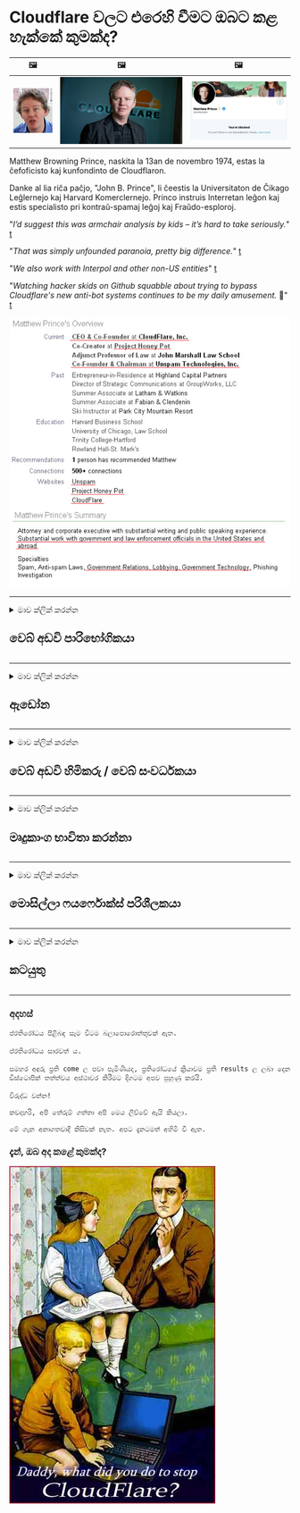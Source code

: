 # Cloudflare වලට එරෙහි වීමට ඔබට කළ හැක්කේ කුමක්ද?

| 🖼 | 🖼 | 🖼 |
| --- | --- | --- |
| ![](../image/matthew_prince_teen.jpg) | ![](../image/matthew_prince.jpg) | ![](../image/blockedbymatthewprince.jpg) |


Matthew Browning Prince, naskita la 13an de novembro 1974, estas la ĉefoficisto kaj kunfondinto de Cloudflaron.

Danke al lia riĉa paĉjo, "John B. Prince", li ĉeestis la Universitaton de Ĉikago Leĝlernejo kaj Harvard Komerclernejo.
Princo instruis Interretan leĝon kaj estis specialisto pri kontraŭ-spamaj leĝoj kaj Fraŭdo-esploroj.


"*I’d suggest this was armchair analysis by kids – it’s hard to take seriously.*" [t](https://www.theguardian.com/technology/2015/nov/19/cloudflare-accused-by-anonymous-helping-isis)

"*That was simply unfounded paranoia, pretty big difference.*"  [t](https://twitter.com/xxdesmus/status/992757936123359233)

"*We also work with Interpol and other non-US entities*" [t](https://twitter.com/eastdakota/status/1203028504184360960)

"*Watching hacker skids on Github squabble about trying to bypass Cloudflare's new anti-bot systems continues to be my daily amusement.* 🍿" [t](https://twitter.com/eastdakota/status/1273277839102656515)


![](../image/whoismp.jpg)

---


<details>
<summary>මාව ක්ලික් කරන්න

## වෙබ් අඩවි පාරිභෝගිකයා
</summary>


- ඔබ කැමති වෙබ් අඩවිය Cloudflare භාවිතා කරන්නේ නම්, Cloudflare භාවිතා නොකරන ලෙස ඔවුන්ට කියන්න.
  - ෆේස්බුක්, රෙඩිට්, ට්විටර් හෝ මැස්ටෝඩන් වැනි සමාජ මාධ්‍යවල හ ining නඟා සිටීමෙන් කිසිදු වෙනසක් සිදු නොවේ. [ක්‍රියා හැෂ් ටැග් වලට වඩා හයියෙන්.](https://twitter.com/phyzonloop/status/1274132092490862594)
  - ඔබට ප්‍රයෝජනවත් වීමට අවශ්‍ය නම් වෙබ් අඩවි හිමිකරු හා සම්බන්ධ වීමට උත්සාහ කරන්න.

[Cloudflare පැවසීය](https://github.com/Eloston/ungoogled-chromium/issues/783):
```
ඔබ විසින් නිකුත් කරනු ලබන විශේෂිත සේවාවන් හෝ අඩවි සඳහා පරිපාලකයින් වෙත ගොස් ඔබේ අත්දැකීම් බෙදාහදා ගැනීමට අපි නිර්දේශ කරමු.
```

[ඔබ එය ඉල්ලන්නේ නැත්නම්, වෙබ් අඩවි හිමිකරු කිසි විටෙකත් මෙම ගැටලුව දන්නේ නැත.](../PEOPLE.md)

![](../image/liberapay.jpg)

[සාර්ථක උදාහරණය](https://counterpartytalk.org/t/turn-off-cloudflare-on-counterparty-co-plz/164/5).<br>
ඔබට ගැටලුවක් තිබේද? [දැන් ඔබේ හ voice ඔසවන්න.](https://github.com/maraoz/maraoz.github.io/issues/1) පහත උදාහරණය.

```
ඔබ ආයතනික වාරණයට සහ මහජන සුපරීක්ෂණයට උදව් කරයි.
http://crimeflare.eu.org
```

```
ඔබේ වෙබ් පිටුව ක්ලවුඩ් ෆ්ලෙයාර් හි පුද්ගලික බිත්ති උයනේ ඇත.
http://crimeflare.eu.org
```

- වෙබ් අඩවියේ රහස්‍යතා ප්‍රතිපත්තිය කියවීමට යම් කාලයක් ගත කරන්න.
  - වෙබ් අඩවිය Cloudflare පිටුපසින් සිටී නම් හෝ වෙබ් අඩවිය Cloudflare හා සම්බන්ධ සේවාවන් භාවිතා කරයි.

එය "Cloudflare" යනු කුමක්ද යන්න පැහැදිලි කළ යුතු අතර, ඔබේ දත්ත Cloudflare සමඟ බෙදා ගැනීමට අවසර ඉල්ලා සිටිය යුතුය. එසේ කිරීමට අපොහොසත් වීමෙන් විශ්වාසය බිඳ වැටෙනු ඇති අතර සැක සහිත වෙබ් අඩවිය මග හැරිය යුතුය.

[පිළිගත හැකි රහස්‍යතා ප්‍රතිපත්ති උදාහරණයක් මෙහි ඇත](https://archive.is/bDlTz) ("Subprocessors" > "Entity Name")

```
මම ඔබේ රහස්‍යතා ප්‍රතිපත්තිය කියවා ඇති අතර මට Cloudflare යන වචනය සොයාගත නොහැක.
ඔබ දිගටම මගේ දත්ත Cloudflare වෙත පෝෂණය කරන්නේ නම් මම ඔබ සමඟ දත්ත බෙදා ගැනීම ප්‍රතික්ෂේප කරමි.
http://crimeflare.eu.org
```

මෙය ක්ලවුඩ්ෆ්ලේර් යන වචනය නොමැති රහස්‍යතා ප්‍රතිපත්තියට උදාහරණයකි.
[Liberland Jobs](https://archive.is/daKIr) [privacy policy](https://docsend.com/view/feiwyte):

![](../image/cfwontobey.jpg)

Cloudflare ට ඔවුන්ගේම රහස්‍යතා ප්‍රතිපත්තියක් ඇත.
[ක්ලවුඩ්ෆ්ලෙයාර් ඩොක්සිං මිනිසුන්ට ආදරෙයි.](https://www.reddit.com/r/GamerGhazi/comments/2s64fe/be_wary_reporting_to_cloudflare/)

වෙබ් අඩවියේ ලියාපදිංචි වීමේ පෝරමය සඳහා හොඳ උදාහරණයක් මෙන්න.
AFAIK, ශුන්‍ය වෙබ් අඩවිය මෙය කරන්න. ඔබ ඔවුන්ව විශ්වාස කරනවාද?

```
“XYZ සඳහා ලියාපදිංචි වන්න” ක්ලික් කිරීමෙන්, ඔබ අපගේ සේවා කොන්දේසි සහ රහස්‍යතා ප්‍රකාශයට එකඟ වේ.
ඔබේ දත්ත Cloudflare සමඟ බෙදා ගැනීමට ඔබ එකඟ වන අතර Cloudflare හි රහස්‍යතා ප්‍රකාශයට එකඟ වේ.
Cloudflare ඔබේ තොරතුරු කාන්දු වුවහොත් හෝ අපගේ සේවාදායකයන්ට සම්බන්ධ වීමට ඔබට ඉඩ නොදෙන්නේ නම්, එය අපගේ වරදක් නොවේ. [*]

[ ලියාපදිංචි වන්න ] [ මම එකඟවෙන්නේ නැහැ ]
```
[*] [PEOPLE.md](../PEOPLE.md)


- ඔවුන්ගේ සේවාව භාවිතා නොකිරීමට උත්සාහ කරන්න. ඔබව Cloudflare විසින් නරඹන බව මතක තබා ගන්න.
  - ["I'm in your TLS, sniffin' your passworz"](../image/iminurtls.jpg)

- වෙනත් වෙබ් අඩවියක් සොයන්න. අන්තර්ජාලයේ විකල්ප සහ අවස්ථාවන් තිබේ!

- දිනපතාම ටෝර් භාවිතා කිරීමට ඔබේ මිතුරන්ට ඒත්තු ගන්වන්න.
  - නිර්නාමිකභාවය විවෘත අන්තර්ජාලයේ ප්‍රමිතිය විය යුතුය!
  - [ටෝර් ව්‍යාපෘතිය මෙම ව්‍යාපෘතියට අකමැති බව සලකන්න.](../HISTORY.md)

</details>

------

<details>
<summary>මාව ක්ලික් කරන්න

## ඇඩෝන
</summary>

- ඔබගේ බ්‍රව්සරය ෆයර්ෆොක්ස්, ටෝර් බ්‍රව්සරය, හෝ නොකැඩූ ක්‍රෝමියම් නම් පහත ඇඩෝන වලින් එකක් භාවිතා කරන්න.
  - ඔබට වෙනත් නව ඇඩෝන එක් කිරීමට අවශ්‍ය නම් පළමුව ඒ ගැන විමසන්න.


| නම | සංවර්ධක | සහාය | අවහිර කළ හැකිය | දැනුම් දිය හැකිය | Chrome |
| -------- | -------- | -------- | -------- | -------- | -------- |
| [Bloku Cloudflaron MITM-Atakon](../subfiles/about.bcma.md) | #Addon | [ ? ](http://crimeflare.eu.org/) | **ඔව්**     | **ඔව්**     |  **ඔව්** |
| [Ĉu ligoj estas vundeblaj al MITM-atako?](../subfiles/about.ismm.md) | #Addon | [ ? ](http://crimeflare.eu.org/) | නැත     | **ඔව්**     |  **ඔව්** |
| [Ĉu ĉi tiuj ligoj blokos Tor-uzanton?](../subfiles/about.isat.md) | #Addon | [ ? ](http://crimeflare.eu.org/) | නැත     | **ඔව්**     |  **ඔව්** |
| [Block Cloudflare MITM Attack](https://trac.torproject.org/projects/tor/attachment/ticket/24351/block_cloudflare_mitm_attack-1.0.14.1-an%2Bfx.xpi)<br>[**DELETED BY TOR PROJECT**](../HISTORY.md) | nullius | [ ? ](../tool/block_cloudflare_mitm_fx), [Link](http://crimeflare.eu.org/) | **ඔව්**     | **ඔව්**     |  නැත |
| [TPRB](http://34ahehcli3epmhbu2wbl6kw6zdfl74iyc4vg3ja4xwhhst332z3knkyd.onion/) | Sw | [ ? ](http://34ahehcli3epmhbu2wbl6kw6zdfl74iyc4vg3ja4xwhhst332z3knkyd.onion/) | **ඔව්**     | **ඔව්**     |  නැත |
| [Detect Cloudflare](https://addons.mozilla.org/en-US/firefox/addon/detect-cloudflare/) | Frank Otto | [ ? ](https://github.com/traktofon/cf-detect) | නැත     | **ඔව්**     |  නැත |
| [True Sight](https://addons.mozilla.org/en-US/firefox/addon/detect-cloudflare-plus/) | claustromaniac | [ ? ](https://github.com/claustromaniac/detect-cloudflare-plus) | නැත     | **ඔව්**     |  නැත |
| [Which Cloudflare datacenter am I visiting?](https://addons.mozilla.org/en-US/firefox/addon/cf-pop/) | 依云 | [ ? ](https://github.com/lilydjwg/cf-pop) | නැත     | **ඔව්**     |  නැත |


- "ඩෙසෙන්ට්රේලීස්" හට "සීඩීඑන්ජේඑස් (ක්ලවුඩ්ෆ්ලේර්)" සමඟ සම්බන්ධතාවය නැවැත්විය හැකිය.
  - එය ජාල වෙත ළඟා වීමෙන් බොහෝ ඉල්ලීම් වලක්වන අතර අඩවි කැඩීමෙන් වළක්වා ගැනීමට දේශීය ලිපිගොනු සේවය කරයි.
  - සංවර්ධකයා පිළිතුරු දුන්නේය: "[very concerning indeed](https://github.com/Synzvato/decentraleyes/issues/236#issuecomment-352049501)", "[widespread usage severely centralizes the web](https://github.com/Synzvato/decentraleyes/issues/251#issuecomment-366752049)"

- [ඔබේ සහතික අධිකාරියෙන් (CA) ඔබට Cloudflare සහතිකය ඉවත් කිරීමට හෝ අවිශ්වාස කිරීමට හැකිය.](https://www.ssl.com/how-to/remove-root-certificate-firefox/)

</details>

------

<details>
<summary>මාව ක්ලික් කරන්න

## වෙබ් අඩවි හිමිකරු / වෙබ් සංවර්ධකයා
</summary>


![](../image/word_cloudflarefree.jpg)

- වලාකුළු ද්‍රාවණය භාවිතා නොකරන්න.
  - ඔබට ඊට වඩා හොඳින් කළ හැකිය, නේද? [Cloudflare දායකත්වයන්, සැලසුම්, වසම් හෝ ගිණුම් ඉවත් කරන්නේ කෙසේද යන්න මෙන්න.](https://support.cloudflare.com/hc/en-us/articles/200167776-Removing-subscriptions-plans-domains-or-accounts)

| 🖼 | 🖼 |
| --- | --- |
| ![](../image/htmlalertcloudflare.jpg) | ![](../image/htmlalertcloudflare2.jpg) |

- තවත් ගනුදෙනුකරුවන් අවශ්‍යද? කළ යුතු දේ ඔබ දන්නවා. ඉඟිය "ඉහළ පේළිය" වේ.
  - [හෙලෝ, ඔබ ලිව්වේ "අපි ඔබේ පෞද්ගලිකත්වය බැරෑරුම් ලෙස සලකමු" නමුත් මට "දෝෂ 403 තහනම් නිර්නාමික ප්‍රොක්සියක් අවසර නැත"](https://it.slashdot.org/story/19/02/19/0033255/stop-saying-we-take-your-privacy-and-security-seriously) ඔබ ටෝර් හෝ වීපීඑන් අවහිර කරන්නේ ඇයි? ඔබ තාවකාලික ඊමේල් අවහිර කරන්නේ ඇයි?

![](../image/anonexist.jpg)

- Cloudflare භාවිතා කිරීම ඇනහිටීමේ අවස්ථා වැඩි කරයි. ඔබේ සේවාදායකය අක්‍රිය වී හෝ Cloudflare අක්‍රිය වී ඇත්නම් අමුත්තන්ට ඔබේ වෙබ් අඩවියට පිවිසිය නොහැක.
  - [ක්ලවුඩ්ෆ්ලෙයාර් කිසි විටෙකත් පහලට නොයනු ඇතැයි ඔබ සිතුවාද?](https://www.ibtimes.com/cloudflare-down-not-working-sites-producing-504-gateway-timeout-errors-2618008) [Another](https://twitter.com/Jedduff/status/1097875615997399040) [sample](https://twitter.com/search?f=tweets&vertical=default&q=Cloudflare%20is%20having%20problems). [Need more](../PEOPLE.md)?

![](../image/cloudflareinternalerror.jpg)

- ඔබේ "API සේවාව", "මෘදුකාංග යාවත්කාලීන සේවාදායකය" හෝ "RSS පෝෂණය" ප්‍රොක්සි කිරීම සඳහා Cloudflare භාවිතා කිරීම ඔබේ පාරිභෝගිකයාට හානියක් වනු ඇත. ගනුදෙනුකරුවෙක් ඔබට කතා කොට "මට තවදුරටත් ඔබේ API භාවිතා කළ නොහැක" යැයි පැවසූ අතර ඔබට කුමක් සිදුවේදැයි නොදැනේ. Cloudflare ඔබේ ගනුදෙනුකරු නිහ ly ව අවහිර කළ හැකිය. ඔයා හිතනවද ඒක හරි කියලා?
  - බොහෝ RSS පා er ක සේවාදායකයින් සහ RSS කියවන්නා මාර්ගගත සේවාවක් ඇත. ඔබ දායක වීමට මිනිසුන්ට ඉඩ නොදෙන්නේ නම් ඔබ RSS සංග්‍රහය ප්‍රකාශයට පත් කරන්නේ ඇයි?

![](../image/rssfeedovercf.jpg)

- ඔබට HTTPS සහතිකය අවශ්‍යද? "අපි සංකේතාත්මක කරමු" හෝ CA සමාගමෙන් මිලදී ගන්න.

- ඔබට DNS සේවාදායකය අවශ්‍යද? ඔබේම සේවාදායකයක් සැකසිය නොහැකිද? කොහොමද ඔවුන් ගැන: [Hurricane Electric Free DNS](https://dns.he.net/), [Dyn.com](https://dyn.com/dns/), [1984 Hosting](https://www.1984hosting.com/), [Afraid.Org (ඔබ TOR භාවිතා කරන්නේ නම් පරිපාලක ඔබගේ ගිණුම මකන්න)](https://freedns.afraid.org/)
  - [Alternativoj al DNS](../subfiles/alternative.domaindns.md)

- සත්කාරක සේවාව සොයන්නේද? නොමිලේ පමණක්ද? කොහොමද ඔවුන් ගැන: [Onion Service](http://vww6ybal4bd7szmgncyruucpgfkqahzddi37ktceo3ah7ngmcopnpyyd.onion/en/security/network-security/tor/onionservices-best-practices), [Free Web Hosting Area](https://freewha.com/), [Autistici/Inventati Web Site Hosting](https://www.autinv5q6en4gpf4.onion/services/website), [Github Pages](https://pages.github.com/), [Surge](https://surge.sh/)
  - [Cloudflare සඳහා විකල්ප](../subfiles/alternative.cloudflare.md)

- ඔබ "cloudflare-ipfs.com" භාවිතා කරනවාද? [Cloudflare IPFS නරක බව ඔබ දන්නවාද?](../PEOPLE.md)

- ඔබේ සේවාදායකයේ OWASP සහ Fail2Ban වැනි වෙබ් යෙදුම් ෆයර්වෝල් ස්ථාපනය කර එය නිසි ලෙස වින්‍යාස කරන්න.
  - ටෝර් අවහිර කිරීම විසඳුමක් නොවේ. කුඩා නරක පරිශීලකයින් සඳහා පමණක් සෑම කෙනෙකුටම ද punish ුවම් නොකරන්න.

- "Cloudflare Warp" භාවිතා කරන්නන් ඔබේ වෙබ් අඩවියට පිවිසීමෙන් හරවා යැවීම හෝ අවහිර කිරීම. ඔබට හැකි නම් හේතුවක් සපයන්න.

> IP ලැයිස්තුව: "[Cloudflare හි වර්තමාන IP පරාසයන්](cloudflare_inc/)"

> A: ඒවා අවහිර කරන්න

```
server {
...
deny 173.245.48.0/20;
deny 103.21.244.0/22;
deny 103.22.200.0/22;
deny 103.31.4.0/22;
deny 141.101.64.0/18;
deny 108.162.192.0/18;
deny 190.93.240.0/20;
deny 188.114.96.0/20;
deny 197.234.240.0/22;
deny 198.41.128.0/17;
deny 162.158.0.0/15;
deny 104.16.0.0/12;
deny 172.64.0.0/13;
deny 131.0.72.0/22;
deny 2400:cb00::/32;
deny 2606:4700::/32;
deny 2803:f800::/32;
deny 2405:b500::/32;
deny 2405:8100::/32;
deny 2a06:98c0::/29;
deny 2c0f:f248::/32;
...
}
```

> B: අනතුරු ඇඟවීමේ පිටුවට හරවා යවන්න

```
http {
...
geo $iscf {
default 0;
173.245.48.0/20 1;
103.21.244.0/22 1;
103.22.200.0/22 1;
103.31.4.0/22 1;
141.101.64.0/18 1;
108.162.192.0/18 1;
190.93.240.0/20 1;
188.114.96.0/20 1;
197.234.240.0/22 1;
198.41.128.0/17 1;
162.158.0.0/15 1;
104.16.0.0/12 1;
172.64.0.0/13 1;
131.0.72.0/22 1;
2400:cb00::/32 1;
2606:4700::/32 1;
2803:f800::/32 1;
2405:b500::/32 1;
2405:8100::/32 1;
2a06:98c0::/29 1;
2c0f:f248::/32 1;
}
...
}

server {
...
if ($iscf) {rewrite ^ https://example.com/cfwsorry.php;}
...
}

<?php
header('HTTP/1.1 406 Not Acceptable');
echo <<<CLOUDFLARED
Thank you for visiting ourwebsite.com!<br />
We are sorry, but we can't serve you because your connection is being intercepted by Cloudflare.<br />
Please read http://crimeflare.eu.org for more information.<br />
CLOUDFLARED;
die();
```

- ඔබ නිදහස විශ්වාස කරන්නේ නම් සහ නිර්නාමික පරිශීලකයින් පිළිගන්නේ නම් ටෝර් ලූනු සේවාව හෝ අයි 2 පී ඉන්සයිට් සකසන්න.

- වෙනත් ක්ලියර්නෙට් / ටෝර් ද්විත්ව වෙබ් අඩවි ක්‍රියාකරුවන්ගෙන් උපදෙස් ලබාගෙන නිර්නාමික මිතුරන් ඇති කරගන්න!

</details>

------

<details>
<summary>මාව ක්ලික් කරන්න

## මෘදුකාංග භාවිතා කරන්නා
</summary>


- විසංවාදය CloudFlare භාවිතා කරයි. විකල්ප? අපි නිර්දේශ කරමු [**Briar** (Android)](https://f-droid.org/en/packages/org.briarproject.briar.android/), [Ricochet (PC)](https://ricochet.im/), [Tox + Tor (Android/PC)](https://tox.chat/download.html)
  - බ්‍රියර් ටෝර් ඩීමන් ඇතුළත් වන බැවින් ඔබට ඕර්බට් ස්ථාපනය කිරීමට අවශ්‍ය නැත.
  - Qwtch සංවර්ධකයින්, විවෘත රහස්‍යතාවය, දැනුම්දීමකින් තොරව ඔවුන්ගේ git සේවාවෙන් stop_cloudflare ව්‍යාපෘතිය මකා දැමීය.

- ඔබ ඩේබියන් ග්නූ / ලිනක්ස් හෝ කිසියම් ව්‍යුත්පන්නයක් භාවිතා කරන්නේ නම්, දායක වන්න: [bug #831835](https://bugs.debian.org/cgi-bin/bugreport.cgi?bug=831835). ඔබට හැකි නම්, පැච් එක සත්‍යාපනය කිරීමට සහ එය පිළිගත යුතුද යන්න පිළිබඳව නිවැරදි නිගමනයකට පැමිණීමට නඩත්තුකරුට උදව් කරන්න.

- සෑම විටම මෙම බ්‍රව්සර් නිර්දේශ කරන්න.

| නම | සංවර්ධක | සහාය | අදහස් දක්වන්න |
| -------- | -------- | -------- | -------- |
| [Ungoogled-Chromium](https://ungoogled-software.github.io/ungoogled-chromium-binaries/) | Eloston | [ ? ](https://github.com/Eloston/ungoogled-chromium) | PC (Win, Mac, Linux)  _!Tor_ |
| [Bromite](https://www.bromite.org/fdroid) | Bromite | [ ? ](https://github.com/bromite/bromite/issues) | Android  _!Tor_ |
| [Tor Browser](https://www.torproject.org/download/) | Tor Project | [ ? ](https://support.torproject.org/) | PC (Win, Mac, Linux)  _Tor_|
| [Tor Browser Android](https://www.torproject.org/download/) | Tor Project | [ ? ](https://support.torproject.org/) | Android  _Tor_|
| [Onion Browser](https://itunes.apple.com/us/app/onion-browser/id519296448?mt=8) | Mike Tigas | [ ? ](https://github.com/OnionBrowser/OnionBrowser/issues) | Apple iOS  _Tor_|
| [GNU/Icecat](https://www.gnu.org/software/gnuzilla/) | GNU | [ ? ](https://www.gnu.org/software/gnuzilla/) | PC (Linux) |
| [IceCatMobile](https://f-droid.org/en/packages/org.gnu.icecat/) | GNU | [ ? ](https://lists.gnu.org/mailman/listinfo/bug-gnuzilla) | Android |
| [Iridium Browser](https://iridiumbrowser.de/about/) | Iridium | [ ? ](https://github.com/iridium-browser/iridium-browser/) | PC (Win, Mac, Linux, OpenBSD) |


වෙනත් මෘදුකාංගවල පෞද්ගලිකත්වය අසම්පූර්ණයි. ටෝර් බ්‍රව්සරය “පරිපූර්ණ” යැයි මින් අදහස් නොවේ.
අන්තර්ජාලය හා තාක්‍ෂණය තුළ 100% ආරක්ෂිත හෝ 100% පුද්ගලික නැත.

- ටෝර් භාවිතා කිරීමට අවශ්‍ය නැද්ද? ටෝර් ඩීමන් සමඟ ඔබට ඕනෑම බ්‍රව්සරයක් භාවිතා කළ හැකිය.
  - [ටෝර් ව්‍යාපෘතිය මෙයට කැමති නැති බව සලකන්න.](https://support.torproject.org/tbb/tbb-9/) ඔබට එය කළ හැකි නම් ටෝර් බ්‍රව්සරය භාවිතා කරන්න.
- [ටෝර් සමඟ ක්‍රෝමියම් භාවිතා කරන්නේ කෙසේද](../subfiles/chromium_tor.md)


වෙනත් මෘදුකාංගවල පෞද්ගලිකත්වය ගැන කතා කරමු.

- [ඔබට සැබවින්ම ෆයර්ෆොක්ස් භාවිතා කිරීමට අවශ්‍ය නම්, "ෆයර්ෆොක්ස් ඊඑස්ආර්" තෝරන්න.](https://www.mozilla.org/en-US/firefox/organizations/)
  - [ෆයර්ෆොක්ස් - ස්පයිවෙයාර් වොච්ඩෝග්](https://spyware.neocities.org/articles/firefox.html)
  - [ෆයර්ෆොක්ස් නිදහස් කථනය ප්‍රතික්ෂේප කරයි, නිදහස් කථනය තහනම් කරයි](https://web.archive.org/web/20200423010026/https://reclaimthenet.org/firefox-rejects-free-speech-bans-free-speech-commenting-plugin-dissenter-from-its-extensions-gallery/)
  - ["100+ පහළට. මෘදුකාංග සමාගමකට ඇලී සිටින ලෙස ඉල්ලා සිටින බවක් පෙනේ ... මෘදුකාංග මේ දිනවල ඕනෑවට වඩා වැඩිය."](https://old.reddit.com/r/firefox/comments/gutdiw/weve_got_work_to_do_the_mozilla_blog/fslbbb6/)
  - [අහ්, ෆයර්ෆොක්ස් මගේ URL තීරුවේ අනුග්‍රාහක සබැඳි පෙන්වන්නේ ඇයි?](https://www.reddit.com/r/firefox/comments/jybx2w/uh_why_is_firefox_showing_me_sponsored_links_in/)
  - [මොසිල්ලා - යක්ෂයා](https://digdeeper.neocities.org/ghost/mozilla.html)

- [මතක තබා ගන්න, මොසිල්ලා ක්ලවුඩ්ෆ්ලේර් සේවාව භාවිතා කරයි.](https://www.robtex.com/dns-lookup/www.mozilla.org) [ඔවුන් ඔවුන්ගේ නිෂ්පාදනය සඳහා Cloudflare හි DNS සේවාවද භාවිතා කරයි.](https://www.theregister.co.uk/2018/03/21/mozilla_testing_dns_encryption/)

- [මොසිල්ලා මෙම ටිකට්පත නිල වශයෙන් ප්‍රතික්ෂේප කළේය.](https://bugzilla.mozilla.org/show_bug.cgi?id=1426618)

- [ෆයර්ෆොක්ස් ෆෝකස් යනු විහිළුවකි.](https://github.com/mozilla-mobile/focus-android/issues/1743) [ටෙලිමෙට්රි අක්‍රිය කරන බවට ඔවුන් පොරොන්දු වූ නමුත් ඔවුන් එය වෙනස් කළහ.](https://github.com/mozilla-mobile/focus-android/issues/4210)

- [PaleMoon / බැසිලිස්ක් සංවර්ධකයා Cloudflare ට ආදරෙයි.](https://github.com/mozilla-mobile/focus-android/issues/1743#issuecomment-345993097)
  - [සුදුමැලි මූන්ගේ සංරක්ෂිත සේවාදායකය මාස 18 ක් තිස්සේ අනිෂ්ට මෘදුකාංග හැක් කර පැතිර ඇත](https://www.reddit.com/r/privacytoolsIO/comments/cc808y/pale_moons_archive_server_hacked_and_spread/)
  - ඔහු ටෝර් භාවිතා කරන්නන්ට ද වෛර කරයි - "[එය ටෝර් කෙරෙහි සතුරු වීමට ඉඩ දෙන්න. මම හිතන්නේ බොහෝ වෙබ් අඩවි ටෝර් හි අතිශය අපයෝජන සාධකය සැලකිල්ලට ගෙන සතුරු විය යුතුය.](https://github.com/yacy/yacy_search_server/issues/314#issuecomment-565932097)"

- [වෝටර්ෆොක්ස් හි දැඩි "දුරකථන ගෙදර" ගැටලුවක් තිබේ](https://spyware.neocities.org/articles/waterfox.html)

- [ගූගල් ක්‍රෝම් යනු ඔත්තු මෘදුකාංගයකි.](https://www.gnu.org/proprietary/malware-google.en.html)
  - [ගූගල් ඔබගේ ක්‍රියාකාරකම් පැතිකඩ කරයි.](https://spyware.neocities.org/articles/chrome.html)

- [SRWare යකඩ වැඩිපුර දුරකථන සම්බන්ධතා ඇති කරයි.](https://spyware.neocities.org/articles/iron.html) එය ගූගල් වසම් වලට ද සම්බන්ධ වේ.

- [නිර්භීත බ්‍රව්සර් සුදු ලැයිස්තු ෆේස්බුක් / ට්විටර් ට්රැකර්ස්.](https://www.bleepingcomputer.com/news/security/facebook-twitter-trackers-whitelisted-by-brave-browser/)
  - [මෙන්න තවත් ගැටළු.](https://spyware.neocities.org/articles/brave.html)
  - [ද්විමය අනුබද්ධ හැඳුනුම්පත](https://twitter.com/cryptonator1337/status/1269594587716374528)

- [මයික්‍රොසොෆ්ට් එජ් විසින් ෆේස්බුක් පරිශීලකයින්ට ෆ්ලෑෂ් කේතය ධාවනය කිරීමට ඉඩ දෙයි.](https://www.zdnet.com/article/microsoft-edge-lets-facebook-run-flash-code-behind-users-backs/)

- [විවාල්ඩි ඔබේ පෞද්ගලිකත්වයට ගරු නොකරයි.](https://spyware.neocities.org/articles/vivaldi.html)

- [ඔපෙරා ඔත්තු මෘදුකාංග මට්ටම: අතිශයින් ඉහළයි](https://spyware.neocities.org/articles/opera.html)

- Apple iOS: [ඔබ කිසිසේත් iOS භාවිතා නොකළ යුතුය, ප්‍රධාන වශයෙන් එය අනිෂ්ට මෘදුකාංග නිසාය.](https://www.gnu.org/proprietary/malware-apple.html)

එබැවින් අපි ඉහත වගුවට පමණක් නිර්දේශ කරමු. වෙන කිසිවක් නැත.

</details>

------

<details>
<summary>මාව ක්ලික් කරන්න

## මොසිල්ලා ෆයර්ෆොක්ස් පරිශීලකයා
</summary>


- "ෆයර්ෆොක්ස් නයිට්ලි" ඉවත් වීමේ ක්‍රමයක් නොමැතිව මොසිල්ලා සේවාදායකයන්ට දෝශ නිරාකරණ මට්ටමේ තොරතුරු යවනු ඇත.
  - [මොසිල්ලා සේවාදායකයන් ක්ලවුඩ්ෆ්ලෙයාර් හඹා යති](https://www.digwebinterface.com/?hostnames=www.mozilla.org%0D%0Amozilla.cloudflare-dns.com&type=&ns=resolver&useresolver=8.8.4.4&nameservers=)

- මොසිල්ලා සේවාදායකයන්ට සම්බන්ධ වීම සඳහා ෆයර්ෆොක්ස් තහනම් කළ හැකිය.
  - [මොසිල්ලා හි ප්‍රතිපත්ති සැකිලි මඟ පෙන්වීම](https://github.com/mozilla/policy-templates/blob/master/README.md)
  - මෙම උපක්‍රමය පසු සංස්කරණයේ වැඩ කිරීම නවතා දැමිය හැකි බව මතක තබා ගන්න මොසිල්ලා තමන් සුදු ලැයිස්තු ගත කිරීමට කැමති නිසා.
  - ඒවා සම්පූර්ණයෙන්ම අවහිර කිරීමට ෆයර්වෝල් සහ ඩීඑන්එස් පෙරණය භාවිතා කරන්න.

"`/distribution/policies.json`"

>     "WebsiteFilter": {
> 		"Block": [
> 		"*://*.mozilla.com/*",
> 		"*://*.mozilla.net/*",
> 		"*://*.mozilla.org/*",
> 		"*://webcompat.com/*",
> 		"*://*.firefox.com/*",
> 		"*://*.thunderbird.net/*",
> 		"*://*.cloudflare.com/*"
> 		]
>     },


- ~~ක්ලවුඩ්ෆ්ලෙයාර් භාවිතා නොකරන ලෙස පවසමින් මොසිල්ලා ට්‍රැකර්හි දෝෂයක් වාර්තා කරන්න.~~ බග්සිලා පිළිබඳ දෝෂ වාර්තාවක් තිබුණි. බොහෝ අය ඔවුන්ගේ කනස්සල්ල පළ කරන ලදි, කෙසේ වෙතත් දෝෂය පරිපාලක විසින් 2018 දී සඟවා ඇත.

- ඔබට ෆයර්ෆොක්ස් හි DoH අක්‍රීය කළ හැකිය.
  - [ෆයර්ෆොක්ස් හි පෙරනිමි ඩීඑන්එස් සැපයුම්කරු වෙනස් කරන්න](../subfiles/change-firefox-dns.md)

![](../image/firefoxdns.jpg)

- [ඔබ ISP නොවන DNS භාවිතා කිරීමට කැමති නම්, OpenNIC Tier2 DNS සේවාව හෝ Cloudflare නොවන DNS සේවාවන් භාවිතා කිරීම ගැන සලකා බලන්න.](https://wiki.opennic.org/start)
![](../image/opennic.jpg)
  - DNS සමඟ Cloudflare අවහිර කරන්න. [Crimeflare DNS](../subfiles/service.publicdns.md)

- ඔබට ටෝර් ඩීඑන්එස් විසදුම ලෙස භාවිතා කළ හැකිය. [ඔබ ටෝර් විශේෂ expert යෙක් නොවේ නම්, මෙහි ප්‍රශ්නයක් අසන්න.](https://tor.stackexchange.com/)

> **කොහොමද?**
> 1. ටෝර් බාගත කර ඔබේ පරිගණකයේ ස්ථාපනය කරන්න.
> 2. මෙම රේඛාව "torrc" ගොනුවට එක් කරන්න.
> DNSPort 127.0.0.1:53
> 3. ටෝර් නැවත ආරම්භ කරන්න.
> 4. ඔබේ පරිගණකයේ DNS සේවාදායකය "127.0.0.1" ලෙස සකසන්න.

</details>

------

<details>
<summary>මාව ක්ලික් කරන්න

## කටයුතු
</summary>


- Cloudflare හි අන්තරායන් ගැන ඔබ වටා සිටින අයට කියන්න.

- [මෙම ගබඩාව වැඩි දියුණු කිරීමට උදව් කරන්න.](http://crimeflare.eu.org)
  - ලැයිස්තු දෙකම, එයට එරෙහි තර්ක සහ විස්තර.

- [Cloudflare (සහ ඒ හා සමාන සමාගම්) සමඟ යම් දෙයක් වැරදී ඇති තැන ලේඛනගත කර ප්‍රසිද්ධ කරන්න, ඔබ එසේ කරන විට මෙම ගබඩාව සඳහන් කිරීමට වග බලා ගන්න.](http://crimeflare.eu.org) :)

- ටෝර් භාවිතා කරමින් පෙරනිමියෙන් වැඩි පිරිසක් ලබා ගන්න එවිට ඔවුන්ට ලෝකයේ විවිධ ප්‍රදේශවල දෘෂ්ටි කෝණයෙන් වෙබය අත්විඳිය හැකිය.

- ක්ලවුඩ්ෆ්ලේර් වෙතින් ලෝකය මුදා ගැනීම සඳහා කැපවී සිටින සමාජ මාධ්‍යවල සහ මස් අවකාශයේ කණ්ඩායම් ආරම්භ කරන්න.

- සුදුසු අවස්ථාවලදී, මෙම ගබඩාවට මෙම කණ්ඩායම් සමඟ සම්බන්ධ වන්න - මෙය කණ්ඩායම් වශයෙන් එකට වැඩ කිරීම සම්බන්ධීකරණය කිරීමේ ස්ථානයක් විය හැකිය.

- [Cloudflare සඳහා අර්ථවත් ආයතනික නොවන විකල්පයක් සැපයිය හැකි සමුපකාරයක් ආරම්භ කරන්න.](../subfiles/alternative.cloudflare.md)

- ක්ලවුඩ්ෆ්ලේරයට එරෙහිව අවම වශයෙන් බහු ස්ථර ආරක්ෂාවක් සැපයීමට උපකාරී වන වෙනත් විකල්ප ගැන අපට දන්වන්න.

- ඔබ Cloudflare ගනුදෙනුකරුවෙකු නම්, ඔබේ රහස්‍යතා සැකසුම් සකසා ඔවුන් ඒවා උල්ලං until නය කරන තෙක් බලා සිටින්න.
  - [ඉන්පසු ඒවා අයාචිත තැපැල් / පෞද්ගලිකත්ව උල්ලං charges නය කිරීමේ චෝදනා යටතේ ගෙන එන්න.](https://twitter.com/thexpaw/status/1108424723233419264)

- ඔබ ඇමරිකා එක්සත් ජනපදයේ සිටී නම් සහ වෙබ් අඩවිය බැංකුවක් හෝ ගණකාධිකාරීවරයෙක් නම්, ග්‍රෑම්-ලීච්-බ්ලයිලි පනත යටතේ හෝ නීතිමය බලපෑම් ඇති ඇමරිකානුවන් යටතේ නීතිමය බලපෑම් ඇති කිරීමට උත්සාහ කර ඔබ කොපමණ දුරක් ඇත්දැයි අප වෙත වාර්තා කරන්න. .

- වෙබ් අඩවිය රජයේ වෙබ් අඩවියක් නම්, එක්සත් ජනපද ආණ්ඩුක්‍රම ව්‍යවස්ථාවේ 1 වන සංශෝධනය යටතේ නීතිමය බලපෑම් ඇති කිරීමට උත්සාහ කරන්න.

- ඔබ යුරෝපා සංගම් පුරවැසියෙකු නම්, ඔබේ පුද්ගලික තොරතුරු සාමාන්‍ය දත්ත ආරක්ෂණ රෙගුලාසි යටතේ යැවීමට වෙබ් අඩවිය අමතන්න. ඔවුන් ඔබට ඔබේ තොරතුරු ලබා දීම ප්‍රතික්ෂේප කරන්නේ නම් එය නීතිය උල්ලං violation නය කිරීමකි.

- තම වෙබ් අඩවියේ සේවාවක් ලබා දෙන බව පවසන සමාගම් සඳහා ඒවා පාරිභෝගික ආරක්ෂණ සංවිධාන සහ බීබීබී වෙත “ව්‍යාජ වෙළඳ දැන්වීම්” ලෙස වාර්තා කිරීමට උත්සාහ කරන්න. Cloudflare වෙබ් අඩවි සේවය කරන්නේ Cloudflare සේවාදායකයන් විසිනි.

- [එක්සත් ජනපද සන්දර්භය තුළ ITU යෝජනා කරන්නේ Cloudflare ඔවුන් කෙරෙහි විශ්වාසභංග නීතිය ගෙන ඒමට තරම් විශාල වීමට පටන් ගෙන ඇති බවයි.](https://www.itu.int/en/ITU-T/Workshops-and-Seminars/20181218/Documents/Geoff_Huston_Presentation.pdf)

- එවැනි සේවාවක් පිටුපස ප්‍රභව කේත ගබඩා කිරීමට එරෙහිව ප්‍රතිපාදන GNU GPL අනුවාදය 4 ට ඇතුළත් විය හැකි යැයි සිතිය හැකි අතර, සියලු GPLv4 සහ පසුකාලීන වැඩසටහන් සඳහා අවශ්‍ය වන්නේ අවම වශයෙන් ප්‍රභව කේත ටෝර් භාවිතා කරන්නන්ට වෙනස් ලෙස සැලකීමක් නොකරන මාධ්‍යයක් හරහා ප්‍රවේශ විය හැකි බවයි.

- [Se vi uzas Mastodon bonvolu sekvi la konton Mitigator](../subfiles/service.altlink.md).

</details>

------

### අදහස්

```
ප්රතිරෝධය පිළිබඳ සෑම විටම බලාපොරොත්තුවක් ඇත.

ප්රතිරෝධය සාරවත් ය.

සමහර අඳුරු ප්‍රති come ල පවා පැමිණියද, ප්‍රතිරෝධයේ ක්‍රියාවම ප්‍රති results ල ලබා දෙන ඩිස්ටොපික් තත්ත්වය අස්ථාවර කිරීමට දිගටම අපව පුහුණු කරයි.

විරුද්ධ වන්න!
```

```
කවදාහරි, අපි තේරුම් ගත්තා අපි මෙය ලිව්වේ ඇයි කියලා.
```

```
මේ ගැන අනාගතවාදී කිසිවක් නැත. අපට දැනටමත් අහිමි වී ඇත.
```

### දැන්, ඔබ අද කළේ කුමක්ද?


![](../image/stopcf.jpg)
